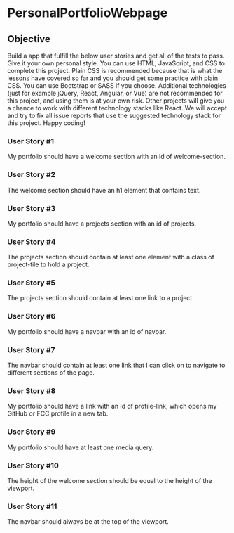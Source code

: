 # PersonalPortfolioWebpage

## Objective

Build a app that fulfill the below user stories and get all of the tests to pass. Give it your own personal style.
You can use HTML, JavaScript, and CSS to complete this project. Plain CSS is recommended because that is what the lessons have covered so far and you should get some practice with plain CSS. You can use Bootstrap or SASS if you choose. Additional technologies (just for example jQuery, React, Angular, or Vue) are not recommended for this project, and using them is at your own risk. Other projects will give you a chance to work with different technology stacks like React. We will accept and try to fix all issue reports that use the suggested technology stack for this project. Happy coding!

### User Story #1

My portfolio should have a welcome section with an id of welcome-section.

### User Story #2

The welcome section should have an h1 element that contains text.

### User Story #3

My portfolio should have a projects section with an id of projects.

### User Story #4

The projects section should contain at least one element with a class of project-tile to hold a project.

### User Story #5

The projects section should contain at least one link to a project.

### User Story #6

My portfolio should have a navbar with an id of navbar.

### User Story #7

The navbar should contain at least one link that I can click on to navigate to different sections of the page.

### User Story #8

My portfolio should have a link with an id of profile-link, which opens my GitHub or FCC profile in a new tab.

### User Story #9

My portfolio should have at least one media query.

### User Story #10

The height of the welcome section should be equal to the height of the viewport.

### User Story #11

The navbar should always be at the top of the viewport.
